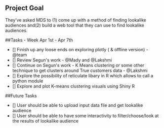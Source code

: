 ## Project Goal
They’ve asked MDS to (1) come up with a method of finding lookalike audiences and(2) build a web tool that they can use to find lookalike audiences.

##Tasks - Week Apr 1st - Apr 7th
  - [] Finish up any loose ends on exploring plotly ( & offline version) - @team 
  - [] Review Segun's work  - @Mady and @Lakshmi
  - [] Continue on Segun's work - K Means clustering or some other technique to get clusters around True customers data - @Lakshmi
  - [] Explore the possibility of reticulate libary in R which allows to call a python module
  - [] Explore and plot K-means clustering visuals using Shiny R 
  
##Future Tasks
 - [] User should be able to upload input data file and get lookalike audience
 - [] User should be able to have some interactivity to filter/choose/look at the results of lookalike audience
  
  
